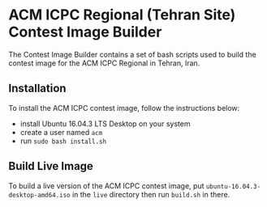 ACM ICPC Regional (Tehran Site) Contest Image Builder
=====================================================

The Contest Image Builder contains a set of bash scripts used to build
the contest image for the ACM ICPC Regional in Tehran, Iran.

Installation
------------

To install the ACM ICPC contest image, follow the instructions below:

  * install Ubuntu 16.04.3 LTS Desktop on your system
  * create a user named ``acm``
  * run ``sudo bash install.sh``

Build Live Image
----------------

To build a live version of the ACM ICPC contest image,
put ``ubuntu-16.04.3-desktop-amd64.iso`` in the ``live``
directory then run ``build.sh`` in there.
